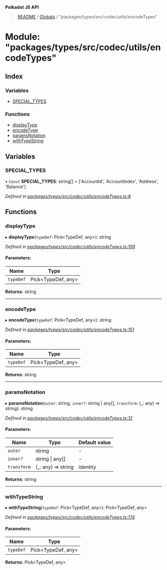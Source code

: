 **Polkadot JS API**

> [README](../README.md) / [Globals](../globals.md) / "packages/types/src/codec/utils/encodeTypes"

# Module: "packages/types/src/codec/utils/encodeTypes"

## Index

### Variables

* [SPECIAL\_TYPES](_packages_types_src_codec_utils_encodetypes_.md#special_types)

### Functions

* [displayType](_packages_types_src_codec_utils_encodetypes_.md#displaytype)
* [encodeType](_packages_types_src_codec_utils_encodetypes_.md#encodetype)
* [paramsNotation](_packages_types_src_codec_utils_encodetypes_.md#paramsnotation)
* [withTypeString](_packages_types_src_codec_utils_encodetypes_.md#withtypestring)

## Variables

### SPECIAL\_TYPES

• `Const` **SPECIAL\_TYPES**: string[] = ['AccountId', 'AccountIndex', 'Address', 'Balance']

*Defined in [packages/types/src/codec/utils/encodeTypes.ts:8](https://github.com/polkadot-js/api/blob/33c161f87/packages/types/src/codec/utils/encodeTypes.ts#L8)*

## Functions

### displayType

▸ **displayType**(`typeDef`: Pick\<TypeDef, any>): string

*Defined in [packages/types/src/codec/utils/encodeTypes.ts:159](https://github.com/polkadot-js/api/blob/33c161f87/packages/types/src/codec/utils/encodeTypes.ts#L159)*

#### Parameters:

Name | Type |
------ | ------ |
`typeDef` | Pick\<TypeDef, any> |

**Returns:** string

___

### encodeType

▸ **encodeType**(`typeDef`: Pick\<TypeDef, any>): string

*Defined in [packages/types/src/codec/utils/encodeTypes.ts:151](https://github.com/polkadot-js/api/blob/33c161f87/packages/types/src/codec/utils/encodeTypes.ts#L151)*

#### Parameters:

Name | Type |
------ | ------ |
`typeDef` | Pick\<TypeDef, any> |

**Returns:** string

___

### paramsNotation

▸ **paramsNotation**(`outer`: string, `inner?`: string \| any[], `transform`: (_: any) => string): string

*Defined in [packages/types/src/codec/utils/encodeTypes.ts:12](https://github.com/polkadot-js/api/blob/33c161f87/packages/types/src/codec/utils/encodeTypes.ts#L12)*

#### Parameters:

Name | Type | Default value |
------ | ------ | ------ |
`outer` | string | - |
`inner?` | string \| any[] | - |
`transform` | (_: any) => string | identity |

**Returns:** string

___

### withTypeString

▸ **withTypeString**(`typeDef`: Pick\<TypeDef, any>): Pick\<TypeDef, any>

*Defined in [packages/types/src/codec/utils/encodeTypes.ts:174](https://github.com/polkadot-js/api/blob/33c161f87/packages/types/src/codec/utils/encodeTypes.ts#L174)*

#### Parameters:

Name | Type |
------ | ------ |
`typeDef` | Pick\<TypeDef, any> |

**Returns:** Pick\<TypeDef, any>
